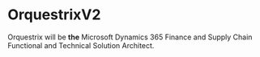 # OrquestrixV2
Orquestrix will be **the** Microsoft Dynamics 365 Finance and Supply Chain Functional and Technical Solution Architect.

